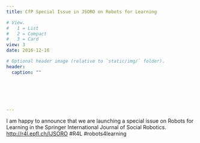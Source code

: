 ```yaml
---
title: CfP Special Issue in JSORO on Robots for Learning

# View.
#   1 = List
#   2 = Compact
#   3 = Card
view: 3
date: 2016-12-16

# Optional header image (relative to `static/img/` folder).
header:
  caption: ""

  




---
```

I am happy to announce that we are launching a special issue on Robots for Learning in the Springer International Journal of Social Robotics.
http://r4l.epfl.ch/IJSORO
#R4L #robots4learning



